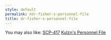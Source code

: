 ```yaml
---
style: default
permalink: Xdr-fisher-s-personnel-file
title: dr-fisher-s-personnel-file
---
```

You may also like:
[SCP-417](http://scp-wiki.net/scp-417)
[Kulzn's Personnel File](http://scp-wiki.net/kulzn-s-personnel-file)